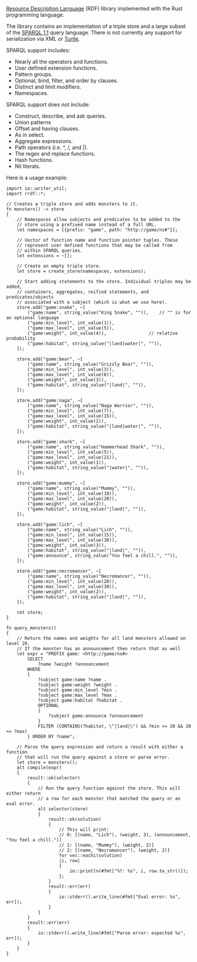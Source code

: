 [Resource Description Language](http://www.w3.org/RDF/) (RDF) library implemented with the Rust programming language.

The library contains an implementation of a triple store and a large subset of the [SPARQL 1.1](http://www.w3.org/TR/2012/WD-sparql11-query-20120105/) query language. There is not currently any support for serialization via XML or [Turtle](http://www.w3.org/TR/2011/WD-turtle-20110809/).

SPARQL support includes:
* Nearly all the operators and functions.
* User defined extension functions.
* Pattern groups.
* Optional, bind, filter, and order by clauses.
* Distinct and limit modifiers.
* Namespaces.

SPARQL support does not include:
* Construct, describe, and ask queries.
* Union patterns
* Offset and having clauses.
* As in select.
* Aggregate expressions.
* Path operators (i.e. \^, \/, and \|).
* The regex and replace functions.
* Hash functions.
* Nil literals.

Here is a usage example:

    import io::writer_util;
    import rrdf::*;
    
    // Creates a triple store and adds monsters to it.
    fn monsters() -> store
    {
        // Namespaces allow subjects and predicates to be added to the 
        // store using a prefixed name instead of a full URL.
        let namespaces = [{prefix: "game", path: "http://game/ns#"}];
        
        // Vector of function name and function pointer tuples. These
        // represent user defined functions that may be called from
        // within SPARQL queries.
        let extensions = ~[];
        
        // Create an empty triple store.
        let store = create_store(namespaces, extensions);
        
        // Start adding statements to the store. Individual triples may be added,
        // containers, aggregates, reified statements, and predicates/objects
        // associated with a subject (which is what we use here).
        store.add("game:snake", ~[
            ("game:name", string_value("King Snake", "")),    // "" is for an optional language
            ("game:min_level", int_value(1)),
            ("game:max_level", int_value(5)),
            ("game:weight", int_value(4)),                // relative probability
            ("game:habitat", string_value("|land|water|", "")),
        ]);
        
        store.add("game:bear", ~[
            ("game:name", string_value("Grizzly Bear", "")),
            ("game:min_level", int_value(3)),
            ("game:max_level", int_value(6)),
            ("game:weight", int_value(3)),
            ("game:habitat", string_value("|land|", "")),
        ]);
        
        store.add("game:naga", ~[
            ("game:name", string_value("Naga Warrior", "")),
            ("game:min_level", int_value(7)),
            ("game:max_level", int_value(15)),
            ("game:weight", int_value(2)),
            ("game:habitat", string_value("|land|water|", "")),
        ]);
        
        store.add("game:shark", ~[
            ("game:name", string_value("Hammerhead Shark", "")),
            ("game:min_level", int_value(5)),
            ("game:max_level", int_value(21)),
            ("game:weight", int_value(1)),
            ("game:habitat", string_value("|water|", "")),
        ]);
        
        store.add("game:mummy", ~[
            ("game:name", string_value("Mummy", "")),
            ("game:min_level", int_value(10)),
            ("game:max_level", int_value(20)),
            ("game:weight", int_value(2)),
            ("game:habitat", string_value("|land|", "")),
        ]);
        
        store.add("game:lich", ~[
            ("game:name", string_value("Lich", "")),
            ("game:min_level", int_value(15)),
            ("game:max_level", int_value(30)),
            ("game:weight", int_value(3)),
            ("game:habitat", string_value("|land|", "")),
            ("game:announce", string_value("You feel a chill.", "")),    
        ]);
        
        store.add("game:necromancer", ~[
            ("game:name", string_value("Necromancer", "")),
            ("game:min_level", int_value(20)),
            ("game:max_level", int_value(30)),
            ("game:weight", int_value(2)),
            ("game:habitat", string_value("|land|", "")),
        ]);
        
        ret store;
    }
    
    fn query_monsters()
    {
        // Return the names and weights for all land monsters allowed on level 20.
        // If the monster has an announcement then return that as well
        let expr = "PREFIX game: <http://game/ns#>
            SELECT
                ?name ?weight ?announcement
            WHERE
            {
                ?subject game:name ?name .
                ?subject game:weight ?weight .
                ?subject game:min_level ?min .
                ?subject game:max_level ?max .
                ?subject game:habitat ?habitat .
                OPTIONAL
                {
                    ?subject game:announce ?announcement
                }
                FILTER (CONTAINS(?habitat, \"|land|\") && ?min <= 20 && 20 <= ?max)
            } ORDER BY ?name";
        
        // Parse the query expression and return a result with either a function
        // that will run the query against a store or parse error.
        let store = monsters();
        alt compile(expr)
        {
            result::ok(selector)
            {
                // Run the query function against the store. This will either return
                // a row for each monster that matched the query or an eval error.
                alt selector(store)
                {
                    result::ok(solution)
                    {
                        // This will print:
                        // 0: [(name, "Lich"), (weight, 3), (announcement, "You feel a chill.")]
                        // 1: [(name, "Mummy"), (weight, 2)]
                        // 2: [(name, "Necromancer"), (weight, 2)]
                        for vec::eachi(solution)
                        |i, row|
                        {
                            io::println(#fmt["%?: %s", i, row.to_str()]);
                        };
                    }
                    result::err(err)
                    {
                        io::stderr().write_line(#fmt["Eval error: %s", err]);
                    }
                }
            }
            result::err(err)
            {
                io::stderr().write_line(#fmt["Parse error: expected %s", err]);
            }
        }
    }
    
